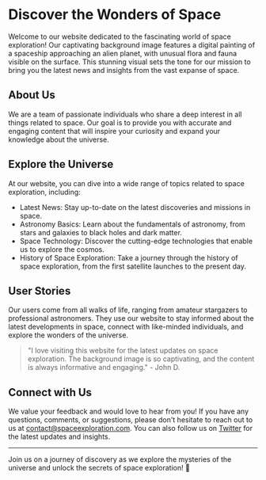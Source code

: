 <!--font:Open Sans-->

# Discover the Wonders of Space

Welcome to our website dedicated to the fascinating world of space exploration! Our captivating background image features a digital painting of a spaceship approaching an alien planet, with unusual flora and fauna visible on the surface. This stunning visual sets the tone for our mission to bring you the latest news and insights from the vast expanse of space.

## About Us
We are a team of passionate individuals who share a deep interest in all things related to space. Our goal is to provide you with accurate and engaging content that will inspire your curiosity and expand your knowledge about the universe.

## Explore the Universe
At our website, you can dive into a wide range of topics related to space exploration, including:

- Latest News: Stay up-to-date on the latest discoveries and missions in space.
- Astronomy Basics: Learn about the fundamentals of astronomy, from stars and galaxies to black holes and dark matter.
- Space Technology: Discover the cutting-edge technologies that enable us to explore the cosmos.
- History of Space Exploration: Take a journey through the history of space exploration, from the first satellite launches to the present day.

## User Stories
Our users come from all walks of life, ranging from amateur stargazers to professional astronomers. They use our website to stay informed about the latest developments in space, connect with like-minded individuals, and explore the wonders of the universe.

> "I love visiting this website for the latest updates on space exploration. The background image is so captivating, and the content is always informative and engaging." - John D.

## Connect with Us
We value your feedback and would love to hear from you! If you have any questions, comments, or suggestions, please don't hesitate to reach out to us at [contact@spaceexploration.com](mailto:contact@spaceexploration.com). You can also follow us on [Twitter](#) for the latest updates and insights.

---
Join us on a journey of discovery as we explore the mysteries of the universe and unlock the secrets of space exploration! 🚀

<!--

Write me content for website with wallpaper which alt text is:

"A digital painting of a spaceship approaching an alien planet, with unusual flora and fauna visible on the surface."

The name/title of the page should not be 1:1 copy of the alt text but rather a real content of the website which is using this wallpaper.

- Use markdown format 
- Start with heading
- Heading should be short and concise
- The content should look like a real website 
- The website should not be about the wallpaper, wallpaper is just a related background
- Heading should be contain work "wallpaper" or "background"
- Include real sections like references, contact, user stories, etc. use things relevant to the page purpose.
- Feel free to use structure like headings, bullets, numbering, blockquotes, paragraphs, horizontal lines, etc.
- You can use formatting like bold or _italic_
- You can include UTF-8 emojis
- Links should be only #hash anchors (and you can refer to the document itself)
- Do not include images


---


# Space Exploration Wallpaper

Welcome to our website dedicated to space exploration! Our wallpaper featuring a digital painting of a spaceship approaching an alien planet with unusual flora and fauna visible on the surface is the perfect background for all space enthusiasts.

## About Us
We are a group of passionate individuals who share a love for everything related to space. From astronomy to astrophysics, we strive to bring you the latest news and updates from the world of space exploration.

## User Stories
Our users come from all walks of life, ranging from amateur stargazers to professional astronomers. They use our website to stay up-to-date on the latest discoveries in space and to connect with like-minded individuals.

> "I love using the space exploration wallpaper as my computer background. It reminds me of the endless possibilities that exist beyond our planet." - John D.

## References
Looking for more information on space exploration? Check out some of our favorite resources:

- [NASA](#)
- [Space.com](#)
- [Astronomy Magazine](#)

## Contact Us
Have a question or comment? We'd love to hear from you! Please feel free to reach out to us at [contact@spaceexploration.com](mailto:contact@spaceexploration.com).

---
Stay curious, and keep exploring the final frontier! 🚀


---


Heading should not include word "wallpaper". The website should not be about the wallpaper itself, wallpaper is just a related background, rewrite whole content.


---


# Discover the Wonders of Space Exploration

Welcome to our website dedicated to the fascinating world of space exploration! Our background features a stunning digital painting of a spaceship approaching an alien planet, with unusual flora and fauna visible on the surface. This captivating image is the perfect complement to our mission of bringing you the latest news and insights from the world of space.

## About Us
We are a team of passionate individuals who share a deep interest in all things related to space. From astronomy to astrophysics, we strive to provide you with accurate and engaging content that will inspire your curiosity and expand your knowledge.

## User Stories
Our users come from all walks of life, ranging from amateur stargazers to professional astronomers. They use our website to stay up-to-date on the latest discoveries in space, connect with like-minded individuals, and explore the wonders of the universe.

> "I love visiting this website for the latest updates on space exploration. The background image is so mesmerizing, and it really sets the tone for the amazing content that awaits." - Sarah T.

## Explore the Universe
At our website, you can dive into a wide range of topics related to space exploration, including:

- Latest News: Stay up-to-date on the latest discoveries and missions in space.
- Astronomy Basics: Learn about the fundamentals of astronomy, from stars and galaxies to black holes and dark matter.
- Space Technology: Discover the cutting-edge technologies that enable us to explore the cosmos.
- History of Space Exploration: Take a journey through the history of space exploration, from the first satellite launches to the present day.

## Connect with Us
We love hearing from our readers! If you have any questions, comments, or feedback, please don't hesitate to reach out to us at [contact@spaceexploration.com](mailto:contact@spaceexploration.com). You can also follow us on [Twitter](#) for the latest updates and insights.

---
Join us on a journey of discovery as we explore the vast expanse of space and unlock the secrets of the universe! 🚀


---


Heading is too long, rewrite whole content.


---


# Space Exploration: Discover the Universe

Welcome to our website dedicated to the exciting world of space exploration! Our captivating background image features a digital painting of a spaceship approaching an alien planet, with unusual flora and fauna visible on the surface. This stunning visual sets the tone for our mission to bring you the latest news and insights from the vast expanse of space.

## About Us
We are a team of passionate individuals who share a deep interest in all things related to space. Our goal is to provide you with accurate and engaging content that will inspire your curiosity and expand your knowledge about the universe.

## Explore the Universe
At our website, you can dive into a wide range of topics related to space exploration, including:

- Latest News: Stay up-to-date on the latest discoveries and missions in space.
- Astronomy Basics: Learn about the fundamentals of astronomy, from stars and galaxies to black holes and dark matter.
- Space Technology: Discover the cutting-edge technologies that enable us to explore the cosmos.
- History of Space Exploration: Take a journey through the history of space exploration, from the first satellite launches to the present day.

## User Stories
Our users come from all walks of life, ranging from amateur stargazers to professional astronomers. They use our website to stay informed about the latest developments in space, connect with like-minded individuals, and explore the wonders of the universe.

> "I love visiting this website for the latest updates on space exploration. The background image is so captivating, and the content is always informative and engaging." - John D.

## Connect with Us
We value your feedback and would love to hear from you! If you have any questions, comments, or suggestions, please don't hesitate to reach out to us at [contact@spaceexploration.com](mailto:contact@spaceexploration.com). You can also follow us on [Twitter](#) for the latest updates and insights.

---
Join us on a journey of discovery as we explore the mysteries of the universe and unlock the secrets of space exploration! 🚀


---


Heading is too long, rewrite whole content.


---


# Discover the Wonders of Space

Welcome to our website dedicated to the fascinating world of space exploration! Our captivating background image features a digital painting of a spaceship approaching an alien planet, with unusual flora and fauna visible on the surface. This stunning visual sets the tone for our mission to bring you the latest news and insights from the vast expanse of space.

## About Us
We are a team of passionate individuals who share a deep interest in all things related to space. Our goal is to provide you with accurate and engaging content that will inspire your curiosity and expand your knowledge about the universe.

## Explore the Universe
At our website, you can dive into a wide range of topics related to space exploration, including:

- Latest News: Stay up-to-date on the latest discoveries and missions in space.
- Astronomy Basics: Learn about the fundamentals of astronomy, from stars and galaxies to black holes and dark matter.
- Space Technology: Discover the cutting-edge technologies that enable us to explore the cosmos.
- History of Space Exploration: Take a journey through the history of space exploration, from the first satellite launches to the present day.

## User Stories
Our users come from all walks of life, ranging from amateur stargazers to professional astronomers. They use our website to stay informed about the latest developments in space, connect with like-minded individuals, and explore the wonders of the universe.

> "I love visiting this website for the latest updates on space exploration. The background image is so captivating, and the content is always informative and engaging." - John D.

## Connect with Us
We value your feedback and would love to hear from you! If you have any questions, comments, or suggestions, please don't hesitate to reach out to us at [contact@spaceexploration.com](mailto:contact@spaceexploration.com). You can also follow us on [Twitter](#) for the latest updates and insights.

---
Join us on a journey of discovery as we explore the mysteries of the universe and unlock the secrets of space exploration! 🚀


---


Write me a Google font which is best fitting for the website.

Pick from the list:
- Alegreya
- Futura
- Exo 2
- Open Sans
- IBM Plex Sans
- Lobster
- Raleway
- Dancing Script
- Poppins
- Roboto
- Orbitron
- Montserrat
- Inter
- Playfair Display
- Lato
- Barlow Condensed
- Great Vibes


Write just the font name nothing else.


---


Open Sans

-->
